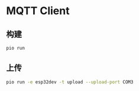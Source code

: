 # MQTT Client
## 构建
```sh
pio run
```
## 上传
```sh
pio run -e esp32dev -t upload --upload-port COM3
```